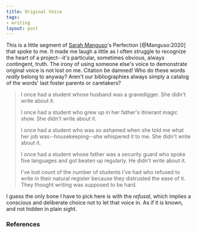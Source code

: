 ```yaml
---
title: Original Voice
tags:
- writing
layout: post
---
```



This is a little segment of [Sarah Manguso]'s Perfection [@Manguso:2020] that
spoke to me.  It made me laugh a little as I often struggle to recognize the
heart of a project--it's particular, sometimes obvious, always contingent,
truth.  The irony of using someone else's voice to demonstrate original voice is
not lost on me.  Citation be damned! Who do these words *really* belong to
anyway?  Aren't our bibliographies always simply a catalog of the words' last
foster parents or caretakers?

> I once had a student whose husband was a gravedigger. She didn't write 
> about it.
>
> I once had a student who grew up in her father's itinerant magic show.
> She didn't write about it.
>
> I once had a student who was so ashamed when she told me what her job
> was--housekeeping--she whispered it to me. She didn't write about it.
>
> I once had a student whose father was a security guard who spoke five
> languages and got beaten up regularly. He didn't write about it.
>
> I've lost count of the number of students I've had who refused to write
> in their natural register because they distrusted the ease of it. They 
> thought writing was supposed to be hard.

I guess the only bone I have to pick here is with the *refusal*, which implies a
conscious and deliberate choice not to let that voice in. As if it is known, and
not hidden in plain sight.

### References

[Sarah Manguso]: https://www.sarahmanguso.com/

